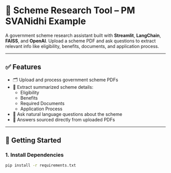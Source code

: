 # 📘 Scheme Research Tool – PM SVANidhi Example

A government scheme research assistant built with **Streamlit**, **LangChain**, **FAISS**, and **OpenAI**. Upload a scheme PDF and ask questions to extract relevant info like eligibility, benefits, documents, and application process.

---

## ✅ Features

- 🗂 Upload and process government scheme PDFs
- 📄 Extract summarized scheme details:
  - Eligibility
  - Benefits
  - Required Documents
  - Application Process
- 🤖 Ask natural language questions about the scheme
- 📍 Answers sourced directly from uploaded PDFs

---

## 🚀 Getting Started

### 1. Install Dependencies

```bash
pip install -r requirements.txt
